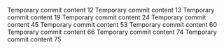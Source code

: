 Temporary commit content 12
Temporary commit content 13
Temporary commit content 19
Temporary commit content 24
Temporary commit content 45
Temporary commit content 53
Temporary commit content 60
Temporary commit content 66
Temporary commit content 74
Temporary commit content 75

